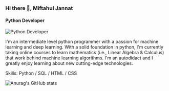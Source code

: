 ### Hi there 👋, Miftahul Jannat
#### Python Developer
![Python Developer](https://www.canva.com/design/DAF2JqXssXY/MxYK9GffZtXvxZFGOwZzcQ/edit)

I'm an intermediate level python programmer with a passion for machine learning and deep learning. With a solid foundation in python, I'm currently taking online courses to learn mathematics (i.e., Linear Algebra & Calculus) that work behind machine learning algorithms. I'm an autodidact and I greatly enjoy learning about new cutting-edge technologies.

Skills: Python / SQL / HTML / CSS

![Anurag's GitHub stats](https://github-readme-stats.vercel.app/api?username=mjtamima)


